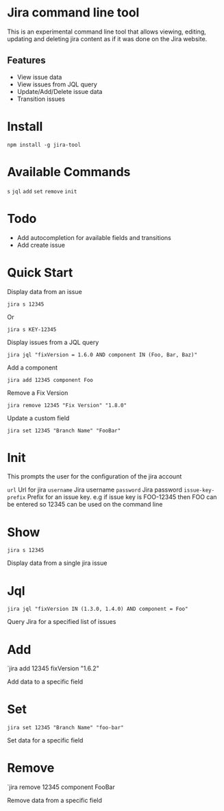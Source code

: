 # Jira command line tool

This is an experimental command line tool that allows viewing, editing, updating and deleting jira content as if it was done on the Jira website.

## Features

* View issue data
* View issues from JQL query
* Update/Add/Delete issue data
* Transition issues

# Install

```
npm install -g jira-tool
```

# Available Commands

`s`
`jql`
`add`
`set`
`remove`
`init`

# Todo

* Add autocompletion for available fields and transitions
* Add create issue

# Quick Start

Display data from an issue

```
jira s 12345
```

Or

```
jira s KEY-12345
```

Display issues from a JQL query

```
jira jql "fixVersion = 1.6.0 AND component IN (Foo, Bar, Baz)"
```

Add a component

```
jira add 12345 component Foo
```

Remove a Fix Version

```
jira remove 12345 "Fix Version" "1.8.0"
```

Update a custom field

```
jira set 12345 "Branch Name" "FooBar"
```

# Init

This prompts the user for the configuration of the jira account

`url` Url for jira
`username` Jira username
`password` Jira password
`issue-key-prefix` Prefix for an issue key. e.g if issue key is FOO-12345 then FOO can be entered so 12345 can be used on the command line

# Show

`jira s 12345`

Display data from a single jira issue

# Jql

`jira jql "fixVersion IN (1.3.0, 1.4.0) AND component = Foo"`

Query Jira for a specified list of issues

# Add

`jira add 12345 fixVersion "1.6.2"

Add data to a specific field

# Set

`jira set 12345 "Branch Name" "foo-bar"`

Set data for a specific field

# Remove

`jira remove 12345 component FooBar

Remove data from a specific field
